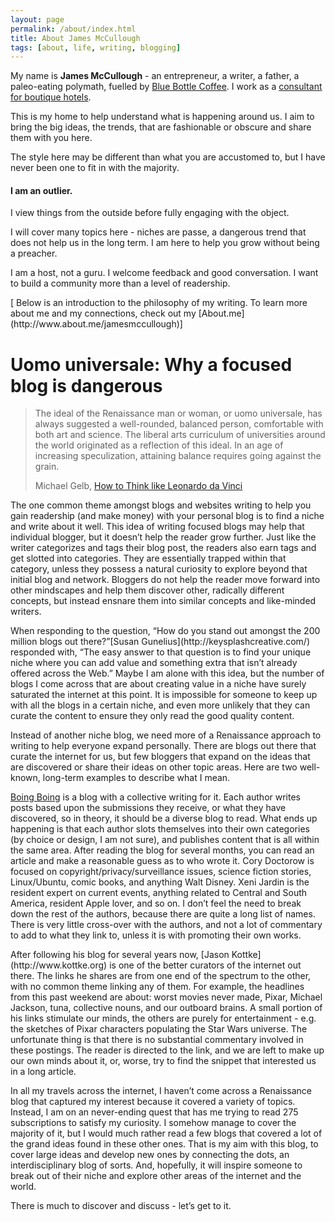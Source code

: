 ```yaml
---
layout: page
permalink: /about/index.html
title: About James McCullough
tags: [about, life, writing, blogging]
---
```

<script src="//about.me/embed/jamesmccullough?headline=0"></script>

My name is <strong>James McCullough</strong> - an entrepreneur, a writer, a father, a paleo-eating polymath, fuelled by [Blue Bottle Coffee](https://bluebottlecoffee.com/u/foursides). I work as a [consultant for boutique hotels](http://www.foursidesconsulting.com).

<p>This is my home to help understand what is happening around us. I aim to bring the big ideas, the trends, that are fashionable or obscure and share them with you here.</p>

<p>The style here may be different than what you are accustomed to, but I have never been one to fit in with the majority.</p>

<h4>I am an outlier.</h4>

<p>I view things from the outside before fully engaging with the object.</p>

<p>I will cover many topics here - niches are passe, a dangerous trend that does not help us in the long term. I am here to help you grow without being a preacher.</p>

<p>I am a host, not a guru. I welcome feedback and good conversation. I want to build a community more than a level of readership.</p>

<p>[ Below is an introduction to the philosophy of my writing. To learn more about me and my connections, check out my [About.me](http://www.about.me/jamesmccullough)]</p>

<h1>Uomo universale: Why a focused blog is dangerous</h1>

> The ideal of the Renaissance man or woman, or uomo universale, has always suggested a well-rounded, balanced person, comfortable with both art and science. The liberal arts curriculum of universities around the world originated as a reflection of this ideal. In an age of increasing speculization, attaining balance requires going against the grain.
> 
> Michael Gelb, [How to Think like Leonardo da Vinci](http://www.amazon.com/gp/product/0440508274/ref=as_li_ss_tl?ie=UTF8&amp;camp=1789&amp;creative=390957&amp;creativeASIN=0440508274&amp;linkCode=as2&amp;tag=four0b-20)


<p>The one common theme amongst blogs and websites writing to help you gain readership (and make money) with your personal blog is to find a niche and write about it well. This idea of writing focused blogs may help that individual blogger, but it doesn&#8217;t help the reader grow further. Just like the writer categorizes and tags their blog post, the readers also earn tags and get slotted into categories. They are essentially trapped within that category, unless they possess a natural curiosity to explore beyond that initial blog and network. Bloggers do not help the reader move forward into other mindscapes and help them discover other, radically different concepts, but instead ensnare them into similar concepts and like-minded writers.</p>

<p>When responding to the question, &#8220;How do you stand out amongst the 200 million blogs out there?&#8221;[Susan Gunelius](http://keysplashcreative.com/) responded with, &#8220;The easy answer to that question is to find your unique niche where you can add value and something extra that isn’t already offered across the Web.&#8221; Maybe I am alone with this idea, but the number of blogs I come across that are about creating value in a niche have surely saturated the internet at this point. It is impossible for someone to keep up with all the blogs in a certain niche, and even more unlikely that they can curate the content to ensure they only read the good quality content.</p>

<p>Instead of another niche blog, we need more of a Renaissance approach to writing to help everyone expand personally. There are blogs out there that curate the internet for us, but few bloggers that expand on the ideas that are discovered or share their ideas on other topic areas. Here are two well-known, long-term examples to describe what I mean.</p>

[Boing Boing](http://www.boingboing.net/) is a blog with a collective writing for it. Each author writes posts based upon the submissions they receive, or what they have discovered, so in theory, it should be a diverse blog to read. What ends up happening is that each author slots themselves into their own categories (by choice or design, I am not sure), and publishes content that is all within the same area. After reading the blog for several months, you can read an article and make a reasonable guess as to who wrote it. Cory Doctorow is focused on copyright/privacy/surveillance issues, science fiction stories, Linux/Ubuntu, comic books, and anything Walt Disney. Xeni Jardin is the resident expert on current events, anything related to Central and South America, resident Apple lover, and so on. I don&#8217;t feel the need to break down the rest of the authors, because there are quite a long list of names. There is very little cross-over with the authors, and not a lot of commentary to add to what they link to, unless it is with promoting their own works.</p>

<p>After following his blog for several years now, [Jason Kottke](http://www.kottke.org) is one of the better curators of the internet out there. The links he shares are from one end of the spectrum to the other, with no common theme linking any of them. For example, the headlines from this past weekend are about: worst movies never made, Pixar, Michael Jackson, tuna, collective nouns, and our outboard brains. A small portion of his links stimulate our minds, the others are purely for entertainment - e.g. the sketches of Pixar characters populating the Star Wars universe. The unfortunate thing is that there is no substantial commentary involved in these postings. The reader is directed to the link, and we are left to make up our own minds about it, or, worse, try to find the snippet that interested us in a long article.</p>

<p>In all my travels across the internet, I haven&#8217;t come across a Renaissance blog that captured my interest because it covered a variety of topics. Instead, I am on an never-ending quest that has me trying to read 275 subscriptions to satisfy my curiosity. I somehow manage to cover the majority of it, but I would much rather read a few blogs that covered a lot of the grand ideas found in these other ones. That is my aim with this blog, to cover large ideas and develop new ones by connecting the dots, an interdisciplinary blog of sorts. And, hopefully, it will inspire someone to break out of their niche and explore other areas of the internet and the world. </p>

<p>There is much to discover and discuss - let&#8217;s get to it.</p>
